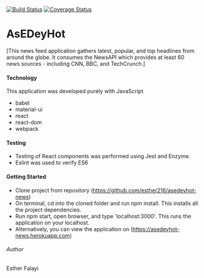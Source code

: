 [![Build Status](https://travis-ci.org/esther216/asedeyhot-news.svg?branch=master)](https://travis-ci.org/esther216/asedeyhot-news)  [![Coverage Status](https://coveralls.io/repos/github/esther216/asedeyhot-news/badge.svg?branch=master)](https://coveralls.io/github/esther216/asedeyhot-news?branch=master)

# AsEDeyHot 
[This news feed application gathers latest, popular, and top headlines from around the globe. 
It consumes the NewsAPI which provides at least 60 news sources - including CNN, BBC, and TechCrunch.]

#### Technology
This application was developed purely with JavaScript
- babel
- material-ui
- react
- react-dom
- webpack

#### Testing
- Testing of React components was performed using Jest and Enzyme.
- Eslint was used to verify ES6

#### Getting Started
- Clone project from repository (https://github.com/esther216/asedeyhot-news)
- On terminal, cd into the cloned folder and run npm install. This installs all the project dependencies.
- Run npm start, open browser, and type 'localhost:3000'. This runs the application on your localhost.
- Alternatively, you can view the application on (https://asedeyhot-news.herokuapp.com)

###### Author
Esther Falayi


